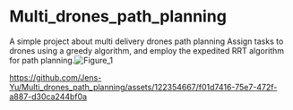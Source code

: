 # Multi_drones_path_planning
A simple project about multi delivery drones path planning
Assign tasks to drones using a greedy algorithm, and employ the expedited RRT algorithm for path planning.![Figure_1](https://github.com/Jens-Yu/Multi_drones_path_planning/assets/122354667/0ab894a6-ab94-4284-b2cd-89c17100e29d)


https://github.com/Jens-Yu/Multi_drones_path_planning/assets/122354667/f01d7416-75e7-472f-a887-d30ca244bf0a

